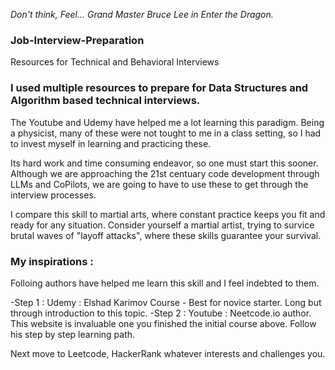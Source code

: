 *Don't think, Feel...*
*Grand Master Bruce Lee in Enter the Dragon.*

### Job-Interview-Preparation
Resources for Technical and Behavioral Interviews

### I used multiple resources to prepare for Data Structures and Algorithm based technical interviews.

The Youtube and Udemy have helped me a lot learning this paradigm. Being a physicist, many of these were not tought to me in a class setting, so I had to invest myself in learning and practicing these.

Its hard work and time consuming endeavor, so one must start this sooner. Although we are approaching the 21st centuary code development through LLMs and CoPilots, we are going to have to use these to get through the interview processes.

I compare this skill to martial arts, where constant practice keeps you fit and ready for any situation. Consider yourself a martial artist, trying to survice brutal waves of "layoff attacks", where these skills guarantee your survival.

### My inspirations :
Folloing authors have helped me learn this skill and I feel indebted to them.


-Step 1 : Udemy : Elshad Karimov Course - Best for novice starter. Long but through introduction to this topic.
-Step 2 : Youtube : Neetcode.io author. This website is invaluable one you finished the initial course above. Follow his step by step learning path.

Next move to Leetcode, HackerRank whatever interests and challenges you.


